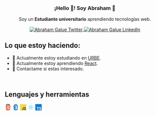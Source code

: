 <p align="center" width="300">
   <h3 align="center">¡Hello 👋! Soy Abraham 💎</h3>
</p>

<p align="center">Soy un <strong>Estudiante universitario</strong> aprendiendo tecnologías web.</p>

<p align='center'>
   <a href="https://twitter.com/AbrahamGaluee" target="blank">
   <img align="center" src="https://cdn.jsdelivr.net/npm/simple-icons@10.4.0/icons/x.svg" alt="Abraham Galue Twitter" height="28px" width="28px" />
   </a>
   <a href="https://www.linkedin.com/in/abrahamgalue" target="blank">
   <img align="center" src="https://cdn.jsdelivr.net/npm/simple-icons@3.0.1/icons/linkedin.svg" alt="Abraham Galue LinkedIn" width="28px" height="28px" />
   </a>
</p>

## Lo que estoy haciendo:

- 🔭 Actualmente estoy estudiando en [URBE](https://www.urbe.edu/).
- 🌱 Actualmente estoy aprendiendo [React](https://react.dev/).
- 💬 Contactame si estas interesado.

<br />

## Lenguajes y herramientas

<code><img height="20" src="https://raw.githubusercontent.com/github/explore/80688e429a7d4ef2fca1e82350fe8e3517d3494d/topics/html/html.png"></code>
<code><img height="20" src="https://raw.githubusercontent.com/github/explore/80688e429a7d4ef2fca1e82350fe8e3517d3494d/topics/css/css.png"></code>
<code><img height="20" src="https://raw.githubusercontent.com/github/explore/80688e429a7d4ef2fca1e82350fe8e3517d3494d/topics/javascript/javascript.png"></code>
<code><img height="20" src="https://raw.githubusercontent.com/github/explore/80688e429a7d4ef2fca1e82350fe8e3517d3494d/topics/react/react.png"></code>
<code><img height="20" src="https://raw.githubusercontent.com/github/explore/80688e429a7d4ef2fca1e82350fe8e3517d3494d/topics/typescript/typescript.png"></code>
